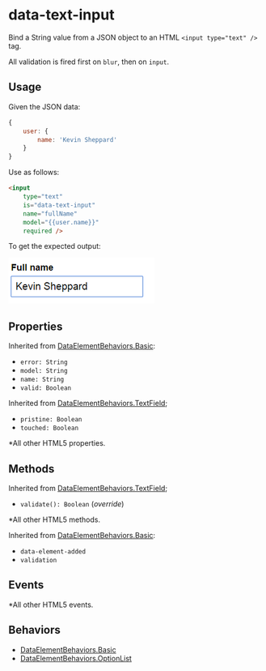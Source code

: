 # data-text-input

Bind a String value from a JSON object to an HTML `<input type="text" />` tag.

All validation is fired first on `blur`, then on `input`.

## Usage

Given the JSON data:

```javascript
{
    user: {
        name: 'Kevin Sheppard'
    }
}
```

Use as follows:

```HTML
<input 
    type="text"
    is="data-text-input" 
    name="fullName" 
    model="{{user.name}}" 
    required />
```

To get the expected output:

![output](images/data-text-input.png)


## Properties

Inherited from [DataElementBehaviors.Basic](behaviors-basic.md):
 
 - `error: String`
 - `model: String`
 - `name: String`
 - `valid: Boolean`

 Inherited from [DataElementBehaviors.TextField](behaviors-text-feild.md);

 - `pristine: Boolean`
 - `touched: Boolean` 

 *All other HTML5 properties.

## Methods

Inherited from [DataElementBehaviors.TextField](behaviors-text-feild.md);

- `validate(): Boolean` (*override*)

*All other HTML5 methods.

Inherited from [DataElementBehaviors.Basic](behaviors-basic.md):

 - `data-element-added`
 - `validation`

## Events

*All other HTML5 events.

## Behaviors

- [DataElementBehaviors.Basic](behaviors-basic.md)
- [DataElementBehaviors.OptionList](behaviors-text-field.md)